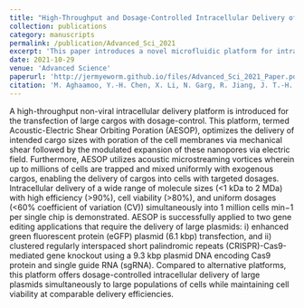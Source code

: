 ```yaml
---
title: "High-Throughput and Dosage-Controlled Intracellular Delivery of Large Cargos by an Acoustic-Electric Micro-Vortices Platform"
collection: publications
category: manuscripts
permalink: /publication/Advanced_Sci_2021
excerpt: 'This paper introduces a novel microfluidic platform for intracellular delivery.'
date: 2021-10-29
venue: 'Advanced Science'
paperurl: 'http://jermyeworm.github.io/files/Advanced_Sci_2021_Paper.pdf'
citation: 'M. Aghaamoo, Y.-H. Chen, X. Li, N. Garg, R. Jiang, J. T.-H. Yun, A. P. Lee, High-Throughput and Dosage-Controlled Intracellular Delivery of Large Cargos by an Acoustic-Electric Micro-Vortices Platform. <i>Adv. Sci</i>. 2022, 9, 2102021. https://doi.org/10.1002/advs.202102021'
---
```


A high-throughput non-viral intracellular delivery platform is introduced for the transfection of large cargos with dosage-control. This platform, termed Acoustic-Electric Shear Orbiting Poration (AESOP), optimizes the delivery of intended cargo sizes with poration of the cell membranes via mechanical shear followed by the modulated expansion of these nanopores via electric field. Furthermore, AESOP utilizes acoustic microstreaming vortices wherein up to millions of cells are trapped and mixed uniformly with exogenous cargos, enabling the delivery of cargos into cells with targeted dosages. Intracellular delivery of a wide range of molecule sizes (<1 kDa to 2 MDa) with high efficiency (>90%), cell viability (>80%), and uniform dosages (<60% coefficient of variation (CV)) simultaneously into 1 million cells min−1 per single chip is demonstrated. AESOP is successfully applied to two gene editing applications that require the delivery of large plasmids: i) enhanced green fluorescent protein (eGFP) plasmid (6.1 kbp) transfection, and ii) clustered regularly interspaced short palindromic repeats (CRISPR)-Cas9-mediated gene knockout using a 9.3 kbp plasmid DNA encoding Cas9 protein and single guide RNA (sgRNA). Compared to alternative platforms, this platform offers dosage-controlled intracellular delivery of large plasmids simultaneously to large populations of cells while maintaining cell viability at comparable delivery efficiencies.
